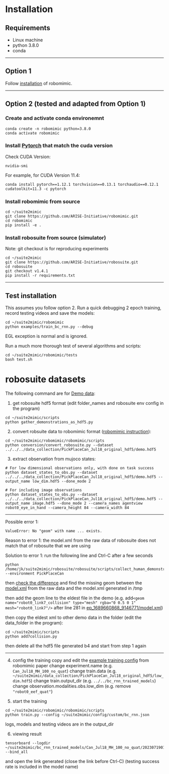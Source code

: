 # Installation

## Requirements
- Linux machine
- python 3.8.0
- conda
-------
## Option 1
Follow [installation](https://robomimic.github.io/docs/introduction/installation.html) of robomimic.

-------
## Option 2 (tested and adapted from Option 1) 

### Create and activate conda environemnt
```
conda create -n robomimic python=3.8.0
conda activate robomimic
```

### Install [Pytorch](https://pytorch.org/get-started/previous-versions/) that match the cuda version
Check CUDA Version:
```
nvidia-smi
```
For example, for CUDA Version 11.4:
```
conda install pytorch==1.12.1 torchvision==0.13.1 torchaudio==0.12.1 cudatoolkit=11.3 -c pytorch
```

### Install robomimic from source
```
cd ~/suite2mimic
git clone https://github.com/ARISE-Initiative/robomimic.git
cd robomimic
pip install -e .
```

### Install robosuite from source (simulator)
Note: git checkout is for reproducing experiments
```
cd ~/suite2mimic
git clone https://github.com/ARISE-Initiative/robosuite.git
cd robosuite
git checkout v1.4.1
pip install -r requirements.txt
```
-------
## Test installation
This assumes you follow option 2.
Run a quick debugging 2 epoch training, record testing videos and save the models:
```
cd ~/suite2mimic/robomimic
python examples/train_bc_rnn.py --debug
```
EGL exception is normal and is ignored.

Run a much more thorough test of several algorithms and scripts:
```
cd ~/suite2mimic/robomimic/tests
bash test.sh
```

# robosuite datasets
The following command are for [Demo data](data_collection/PickPlaceCan_Jul18_original):
1. get robosuite hdf5 format (edit folder_names and robosuite env config in the program)
```
cd ~/suite2mimic/scripts
python gather_demonstrations_as_hdf5.py
```

2. convert robsuite data to robomimic format ([robomimic instruction](https://robomimic.github.io/docs/datasets/robosuite.html#extracting-observations-from-mujoco-states)):
```
cd ~/suite2mimic/robomimic/robomimic/scripts
python conversion/convert_robosuite.py --dataset ../../../data_collection/PickPlaceCan_Jul18_original_hdf5/demo.hdf5
```

3. extract observation from mujoco states:
```
# For low dimensional observations only, with done on task success
python dataset_states_to_obs.py --dataset ../../../data_collection/PickPlaceCan_Jul18_original_hdf5/demo.hdf5 --output_name low_dim.hdf5 --done_mode 2

# For including image observations
python dataset_states_to_obs.py --dataset ../../../data_collection/PickPlaceCan_Jul18_original_hdf5/demo.hdf5 --output_name image.hdf5 --done_mode 2 --camera_names agentview robot0_eye_in_hand --camera_height 84 --camera_width 84

```

---
Possible error 1:
```
ValueError: No "geom" with name ... exists.
```
Reason to error 1:
the model.xml from the raw data of robosuite does not match that of robosuite that we are using

Solution to error 1:
run the following line and Ctrl-C after a few seconds
```
python /home/jk/suite2mimic/robosuite/robosuite/scripts/collect_human_demonstrations.py --environment PickPlaceCan
```
then [check the difference](https://www.diffchecker.com/text-compare/) and find the missing geom between the [model.xml](data_collection/PickPlaceCan_Jul18_original/ep_1689660868_9146771/model.xml) from the raw data and the model.xml generated in /tmp

then add the geom line to the eldest file in the demo (e.g. add```<geom name="robot0_link7_collision" type="mesh" rgba="0 0.5 0 1" mesh="robot0_link7"/>``` after line 281 in [ep_1689660868_9146771/model.xml](data_collection/PickPlaceCan_Jul18_original/ep_1689660868_9146771/model.xml))

then copy the eldest xml to other demo data in the folder (edit the data_folder in the program):
```
cd ~/suite2mimic/scripts
python add7collision.py
```

then delete all the hdf5 file generated b4 and start from step 1 again

---

4. config the training
copy and edit the [example training config](config/robomimic/can/mh/low_dim/bc_rnn.json) from robomimic paper
change experiment.name (e.g. ```Can_Jul18_MH_100_no_quat```)
change train.data (e.g. ```~/suite2mimic/data_collection/PickPlaceCan_Jul18_original_hdf5/low_dim.hdf5```)
change train.output_dir (e.g. ```../../bc_rnn_trained_models```)
change observation.modalities.obs.low_dim (e.g. remove ```"robot0_eef_quat"```)

5. start the training
```
cd ~/suite2mimic/robomimic/robomimic/scripts
python train.py --config ~/suite2mimic/config/custom/bc_rnn.json
```
logs, models and testing videos are in the output_dir

6. viewing result
```
tensorboard --logdir ~/suite2mimic/bc_rnn_trained_models/Can_Jul18_MH_100_no_quat/20230719015716/logs --bind_all
```
and open the link generated (close the link before Ctrl-C)
(testing success rate is included in the model name)